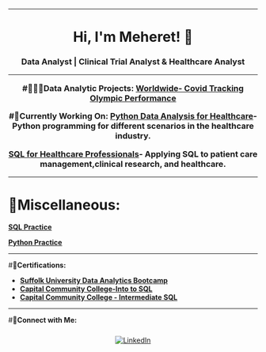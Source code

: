 
--------------------------------------------------------------------------------------------------------------------------------------------------------------------------------
 
<h1 align="center">Hi, I'm Meheret! 👋</h1>
<h3 align="center">Data Analyst | Clinical Trial Analyst & Healthcare Analyst  

<hr>

#👩🏻‍💻**Data Analytic Projects:**
**[Worldwide- Covid Tracking](https://github.com/Meret433/Worldwide-Covid-Tracking-)**  
**[Olympic Performance](https://github.com/Meret433/Olympic-Performance/tree/main)**



#🌱**Currently Working On:**
**[Python Data Analysis for Healthcare]( )**- Python programming for different scenarios in the healthcare industry.

**[SQL for Healthcare Professionals]( )**- Applying SQL to patient care management,clinical research, and healthcare.



<hr>

# 💼**Miscellaneous:**

**[SQL Practice](https://github.com/Meret433/SQL-Practice)**

**[Python Practice](https://github.com/Meret433/Python-Practice)**


<hr> 

#📄**Certifications:**

- [**Suffolk University Data Analytics Bootcamp**](  )
- [**Capital Community College-Into to SQL**](https://imgur.com/a/6XMuiUl) 
- [**Capital Community College - Intermediate SQL**](https://imgur.com/a/scboJAq)

<hr>

#🤳**Connect with Me:**

<div align="center">
  <a href="https://www.linkedin.com/in/meheret-abebe/" target="_blank">
    <img src="https://img.icons8.com/doodle/40/000000/linkedin--v2.png" alt="LinkedIn" style="margin: 10px;">
  </a>


</div>


<!--
<h1>Hi, I'm Meheret, a <a href="https://www.linkedin.com/in/meheret-abebe/">Data Analytics Professional</a></h1>



<h2>Data Analytics Projects:</h2>

- <b>SQL Practice </b>
  - [SQL Practice](https://github.com/Meret433/SQL-Practice)
- <b>Python Practice</b>
  - [Python Practice](https://github.com/Meret433/Python-Practice)<b>
- <b>Portfolio-Project</b>
  - [Worldwide-Covid Tracking](https://github.com/Meret433/Worldwide-Covid-Tracking-)
  - [Olympic Performance](https://github.com/Meret433/Olympic-Performance/tree/main)


<h2> 🤳 Connect with me:</h2>

[<img align="left" alt="MeheretAbebe | LinkedIn" width="22px" src="https://cdn.jsdelivr.net/npm/simple-icons@v3/icons/linkedin.svg" />][linkedin]

[linkedin]: https://www.linkedin.com/in/meheret-abebe/


Here are some ideas to get you started:

- 🔭 I’m currently working on ...
- 🌱 I’m currently learning ...
- 👯 I’m looking to collaborate on ...
- 🤔 I’m looking for help with ...
- 💬 Ask me about ...
- 📫 How to reach me: ...
- 😄 Pronouns: ...
- ⚡ Fun fact: ...
-->
